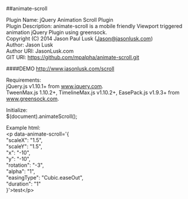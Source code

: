 ##animate-scroll

Plugin Name: jQuery Animation Scroll Plugin  
Plugin Description: animate-scroll is a mobile friendly Viewport triggered animation jQuery Plugin using greensock.  
Copyright (C) 2014  Jason Paul Lusk (Jason@jasonlusk.com)  
Author: Jason Lusk  
Author URI: JasonLusk.com  
GIT URI: https://github.com/mpalpha/animate-scroll.git  

####DEMO <a href="http://www.jasonlusk.com/scroll" target="_blank">http://www.jasonlusk.com/scroll</a>

Requirements:  
  jQuery.js v1.10.1+ from www.jquery.com.  
  TweenMax.js 1.10.2+, TimelineMax.js v1.10.2+, EasePack.js v1.9.3+ from www.greensock.com.  
  
Initialize:  
    $(document).animateScroll();  
    
Example html:  
    &lt;p data-animate-scroll='{  
      "scaleX": "1.5",  
      "scaleY": "1.5",  
      "x": "-10",  
      "y": "-10",  
      "rotation": "-3",  
      "alpha": "1",  
      "easingType": "Cubic.easeOut",  
      "duration": "1"  
      }'&gt;test&lt;/p&gt;  
    
